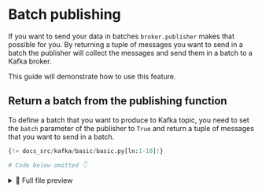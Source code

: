 # Batch publishing

If you want to send your data in batches `broker.publisher` makes that possible for you. By returning a tuple of messages you want to send in a batch the publisher will collect the messages and send them in a batch to a Kafka broker.

This guide will demonstrate how to use this feature.

## Return a batch from the publishing function

To define a batch that you want to produce to Kafka topic, you need to set the `batch` parameter of the publisher to `True` and return a tuple of messages that you want to send in a batch.

``` python hl_lines="1 7-10"
{!> docs_src/kafka/basic/basic.py[ln:1-10]!}

# Code below omitted 👇
```

<details>
<summary>👀 Full file preview</summary>

``` python
{!> docs_src/kafka/basic/basic.py!}
```

</details>
